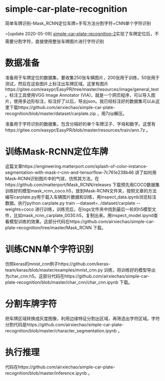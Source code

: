 # simple-car-plate-recognition
简单车牌识别-Mask_RCNN定位车牌+手写方法分割字符+CNN单个字符识别

:star:[update 2020-05-09] [simple-car-plate-recognition-2](https://github.com/airxiechao/simple-car-plate-recognition-2)实现了车牌定位后，不需要分割字符，直接使用整张车牌图片进行字符识别


# 数据准备

准备用于车牌定位的数据集，要收集250张车辆图片，200张用于训练，50张用于测试，然后在这些图片上标注出车牌区域。这里有图片https://gitee.com/easypr/EasyPR/tree/master/resources/image/general_test 。标注工具使用VGG Image Annotator (VIA)，就是一个网页程序，可以导入图片，使用多边形标注，标注好了以后，导出json。我已经标注好的数据集可以从这里下载https://github.com/airxiechao/simple-car-plate-recognition/blob/master/dataset/carplate.zip ，用7zip解压。

准备用于字符识别的数据集，包含分隔好的单个车牌汉子、字母和数字。这里有https://gitee.com/easypr/EasyPR/blob/master/resources/train/ann.7z 。

# 训练Mask-RCNN定位车牌

这篇文章https://engineering.matterport.com/splash-of-color-instance-segmentation-with-mask-r-cnn-and-tensorflow-7c761e238b46 讲了如何用Mask-RCNN识别图片中的气球，仿照其方法。在https://github.com/matterport/Mask_RCNN/releases 下载预先用COCO数据集训练好的模型mask_rcnn_coco.h5，放到Mask-RCNN文件夹，按照文章的方法编写carplate.py用于载入车辆图片数据和训练，用inspect_data.ipynb浏览标注数据。执行python carplate.py  train --dataset=../dataset/carplate --weights=coco 进行训练，训练完后，在logs文件夹中找到最后一轮的h5模型文件，比如mask_rcnn_carplate_0030.h5，复制出来。用inspect_model.ipynd查看模型训练的效果。这部分代码在https://github.com/airxiechao/simple-car-plate-recognition/tree/master/Mask_RCNN 下载。

# 训练CNN单个字符识别

仿照keras的mnist_cnn例子https://github.com/keras-team/keras/blob/master/examples/mnist_cnn.py 训练，将训练好的模型导出为char_cnn.h5。这部分代码在https://github.com/airxiechao/simple-car-plate-recognition/blob/master/char_cnn/char_cnn.ipynb 下载。

# 分割车牌字符

把车牌区域转换成灰度图像，利用边缘特征分割出区域，再筛选出字符区域。字符分割代码是https://github.com/airxiechao/simple-car-plate-recognition/blob/master/character_segmentation.ipynb 。

# 执行推理

代码在https://github.com/airxiechao/simple-car-plate-recognition/blob/master/inference.ipynb 。
